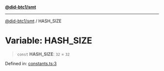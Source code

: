 [**@did-btc1/smt**](../README.md)

***

[@did-btc1/smt](../globals.md) / HASH\_SIZE

# Variable: HASH\_SIZE

> `const` **HASH\_SIZE**: `32` = `32`

Defined in: [constants.ts:3](https://github.com/dcdpr/did-btc1-js/blob/751aedd75738c26882a2149e644ae32b9e424707/packages/smt/src/constants.ts#L3)
